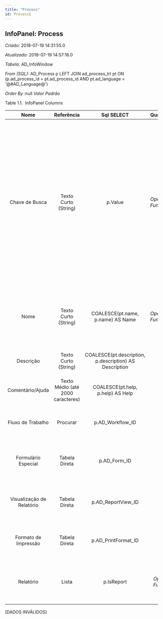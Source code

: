 ```yaml
---
title: "Process"
id: ProcessI
---
```

<div id="d177779e1" class="section chapter">

<div class="titlepage">

<div>

<div>

## InfoPanel: Process

</div>

</div>

</div>

<span class="emphasis"> *Criado:* </span>2018-07-19 14:31:55.0

<span class="emphasis"> *Atualizado:* </span>2018-07-19 14:57:16.0

<span class="emphasis"> *Tabela:* </span>AD\_InfoWindow

<span class="emphasis"> *From (SQL):* </span>AD\_Process p LEFT JOIN
ad\_process\_trl pt ON (p.ad\_process\_id = pt.ad\_process\_id AND
pt.ad\_language = '@\#AD\_Language@')

<span class="emphasis"> *Order By :*</span>null<span class="emphasis">
*Valor Padrão* </span>

<div id="d177779e27" class="table">

<div class="table-title">

Table 1.1.  InfoPanel
Columns

</div>

<div class="table-contents">

|           Nome            |            Referência             |                       Sql SELECT                       |                                       QueryCriteria                                        |                                        Descrição                                        |                                                                                                                                                                                            Comentário/Ajuda                                                                                                                                                                                            |
| :-----------------------: | :-------------------------------: | :----------------------------------------------------: | :----------------------------------------------------------------------------------------: | :-------------------------------------------------------------------------------------: | :----------------------------------------------------------------------------------------------------------------------------------------------------------------------------------------------------------------------------------------------------------------------------------------------------------------------------------------------------------------------------------------------------: |
|      Chave de Busca       |       Texto Curto (String)        |                        p.Value                         | <span class="emphasis">*Operador:*</span>Like <span class="emphasis">*Função:*</span>Upper | Chave de pesquisa para o registro no formato necessário - tem que ser único e exclusivo | Uma "Chave de Busca" fornece a você um método rápido de encontrar um registro em particular. Se você deixar a chave de busca vazia, o sistema automaticamente cria um valor numérico. A seqüência de documento usada por este número de recuperação é definida na janela "Gerenciamento de Seqüência" com o nome "DocumentNo\_\< TableName\> ", onde TableName é o nome real da tabela (ex: C\_Order). |
|           Nome            |       Texto Curto (String)        |           COALESCE(pt.name, p.name) AS Name            | <span class="emphasis">*Operador:*</span>Like <span class="emphasis">*Função:*</span>Upper |                         Identificador Alfanumérico da entidade                          |                                                                                                                      O nome de uma entidade (registro) é usado como uma opção de pesquisa padrão em adição à chave de pesquisa. O nome pode ter até 60 caracteres de comprimento.                                                                                                                      |
|         Descrição         |       Texto Curto (String)        | COALESCE(pt.description, p.description) AS Description |                                                                                            |                         Descrição resumida opcional do registro                         |                                                                                                                                                                               Uma descrição é limitada a 255 caracteres.                                                                                                                                                                               |
|     Comentário/Ajuda      | Texto Médio (até 2000 caracteres) |           COALESCE(pt.help, p.help) AS Help            |                                                                                            |                                   Comentário ou Dica                                    |                                                                                                                                                              O campo "Ajuda" contém uma dica, comentário ou ajuda sobre o uso deste item.                                                                                                                                                              |
|     Fluxo de Trabalho     |             Procurar              |                   p.AD\_Workflow\_ID                   |                                                                                            |                       Fluxo de Trabalho ou combinação de tarefas                        |                                                                                                                                                             O campo "Fluxo de Trabalho" identifica um Fluxo de Trabalho único no sistema.                                                                                                                                                              |
|    Formulário Especial    |           Tabela Direta           |                     p.AD\_Form\_ID                     |                                                                                            |                                   Formulário Especial                                   |                                                                                                                                                           O campo "Formulário Especial" identifica um Formulário Especial único no sistema.                                                                                                                                                            |
| Visualização de Relatório |           Tabela Direta           |                  p.AD\_ReportView\_ID                  |                                                                                            |                      Visualização usada para gerar este relatório                       |                                                                                                                                                         Uma "Visualização de Relatório" indica a visualização usada para gerar este relatório.                                                                                                                                                         |
|   Formato de Impressão    |           Tabela Direta           |                 p.AD\_PrintFormat\_ID                  |                                                                                            |                              Formato de Impressão de Dados                              |                                                                                                                                                             O formato de impressão determina como os dados são manipulados para impressão.                                                                                                                                                             |
|         Relatório         |               Lista               |                       p.IsReport                       |   <span class="emphasis">*Operador:*</span>= <span class="emphasis">*Função:*</span>null   |                             Indica um registro de Relatório                             |                                                                                                                                                   A caixa de verificação "Relatório" indica que este registro é um relatório em oposição a processo                                                                                                                                                    |

</div>

</div>

  

\[DADOS INVÁLIDOS\]

</div>
